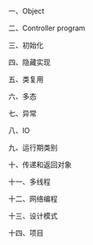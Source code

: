 一、Object

二、Controller program 

三、初始化

四、隐藏实现

五、类复用

六、多态

七、异常

八、IO

九、运行期类别

十、传递和返回对象

十一、多线程

十二、网络编程

十三、设计模式

十四、项目


